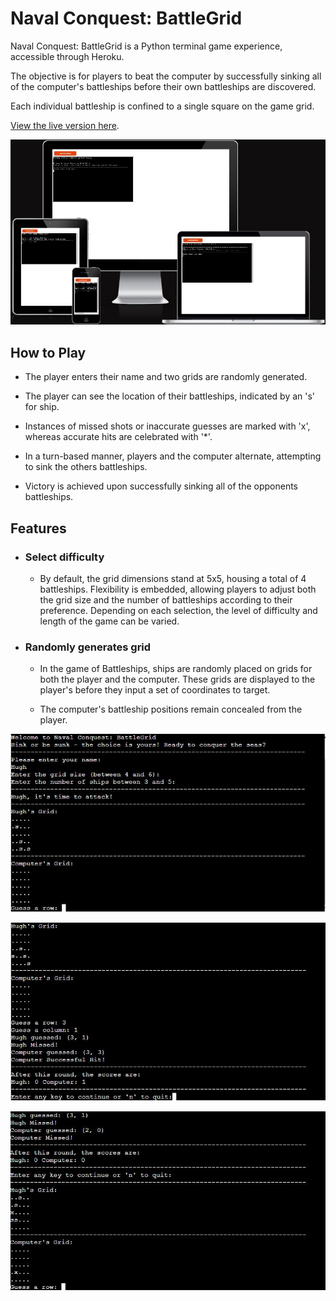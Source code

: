 # Naval Conquest: BattleGrid
Naval Conquest: BattleGrid is a Python terminal game experience, accessible through Heroku.

The objective is for players to beat the computer by successfully sinking all of the computer's battleships before their own battleships are discovered. 

Each individual battleship is confined to a single square on the game grid. 

[View the live version here](https://naval-conquest-30afa5133057.herokuapp.com/).

![Responsive](./images/responsive.jpg)

## How to Play

 - The player enters their name and two grids are randomly generated. 

 - The player can see the location of their battleships, indicated by an 's' for ship. 

 -  Instances of missed shots or inaccurate guesses are marked with 'x', whereas accurate hits are celebrated with '*'.

 - In a turn-based manner, players and the computer alternate, attempting to sink the others battleships.

 - Victory is achieved upon successfully sinking all of the opponents battleships.

 ## Features

 - ### Select difficulty

   - By default, the grid dimensions stand at 5x5, housing a total of 4 battleships. Flexibility is embedded, allowing players to adjust both the grid size and the number of battleships according to their preference. Depending on each selection, the level of difficulty and length of the game can be varied.

  - ### Randomly generates grid 

    - In the game of Battleships, ships are randomly placed on grids for both the player and the computer. These grids are displayed to the player's before they input a set of coordinates to target.

    - The computer's battleship positions remain concealed from the player.

 ![Stage 1 of Game](./images/first.jpg)

 ![Stage 2 of Game](./images/two.jpg)

 ![Stage 3 of Game](./images/three.jpg)